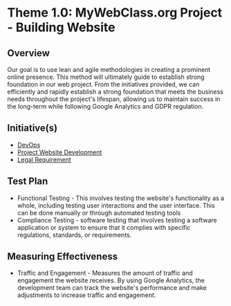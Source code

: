 # Theme 1.0: MyWebClass.org Project - Building Website
## Overview
Our goal is to use lean and agile methodologies in creating a prominent online presence.
This method will ultimately guide to establish strong foundation in our web project. From the initiatives
provided, we can efficiently and rapidly establish a strong foundation that meets the business needs
throughout the project's lifespan, allowing us to maintain success in the long-term while following 
Google Analytics and GDPR regulation.

## Initiative(s)
* [DevOps](/documentation/theme_1/initiative_1.md)
* [Project Website Development](/documentation/theme_1/initiative_2.md)
* [Legal Requirement](/documentation/theme_1/initiative_3.md)

## Test Plan
* Functional Testing - This involves testing the website's functionality as a whole, including testing user interactions and the user interface. This can be done manually or through automated testing tools
* Compliance Testing - software testing that involves testing a software application or system to ensure that it complies with specific regulations, standards, or requirements.

## Measuring Effectiveness
* Traffic and Engagement - Measures the amount of traffic and engagement the website receives. By using Google Analytics, the development team can track the website's performance and make adjustments to increase traffic and engagement.